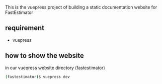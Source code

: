 This is the vuepress project of building a static documentation website for FastEstimator

## requirement 
* vuepress

## how to show the website
in our vuepress website directory (fastestimator)

``` bash 
(fastestimator)$ vuepress dev
```






